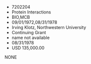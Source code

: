 * 7202204
* Protein Interactions
* BIO,MCB
* 09/01/1972,08/31/1978
* Irving Klotz, Northwestern University
* Continuing Grant
*   name not available
* 08/31/1978
* USD 135,000.00

NONE